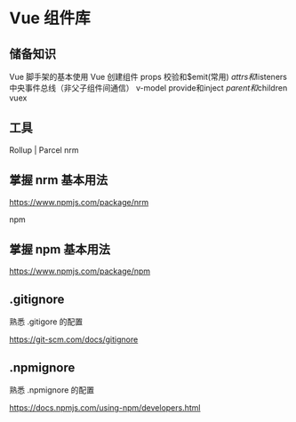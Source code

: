 # Vue 组件库

## 储备知识
Vue 脚手架的基本使用
Vue 创建组件
props 校验和$emit(常用)
$attrs和$listeners
中央事件总线（非父子组件间通信）
v-model
provide和inject
$parent和$children
vuex

## 工具
Rollup | Parcel
nrm

## 掌握 nrm 基本用法

https://www.npmjs.com/package/nrm

npm

## 掌握 npm 基本用法

https://www.npmjs.com/package/npm

## .gitignore
熟悉 .gitigore 的配置

https://git-scm.com/docs/gitignore

## .npmignore
熟悉 .npmignore 的配置

https://docs.npmjs.com/using-npm/developers.html